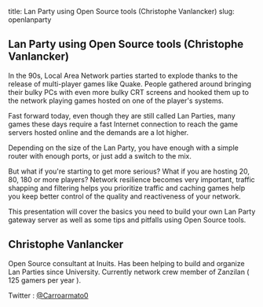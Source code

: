 title: Lan Party using Open Source tools (Christophe Vanlancker)
slug: openlanparty

## Lan Party using Open Source tools (Christophe Vanlancker) ##

In the 90s, Local Area Network parties started to explode thanks to the release of multi-player games like Quake.
People gathered around bringing their bulky PCs with even more bulky CRT screens and hooked them up to the network
playing games hosted on one of the player's systems.

Fast forward today, even though they are still called Lan Parties, many games these days require a fast Internet connection to reach
the game servers hosted online and the demands are a lot higher.

Depending on the size of the Lan Party, you have enough with a simple router with enough ports, or just add a switch to the mix.

But what if you're starting to get more serious? What if you are hosting 20, 80, 180 or more players?
Network resilience becomes very important, traffic shapping and filtering helps you prioritize traffic and caching games help you
keep better control of the quality and reactiveness of your network.

This presentation will cover the basics you need to build your own Lan Party gateway server as well as some tips and pitfalls using
Open Source tools.

## Christophe Vanlancker ##

Open Source consultant at Inuits.
Has been helping to build and organize Lan Parties since University.
Currently network crew member of Zanzilan ( 125 gamers per year ).

Twitter : [@Carroarmato0](http://twitter.com/Carroarmato0)

